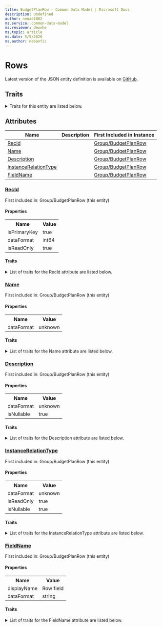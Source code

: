 ```yaml
---
title: BudgetPlanRow - Common Data Model | Microsoft Docs
description: undefined
author: nenad1002
ms.service: common-data-model
ms.reviewer: deonhe
ms.topic: article
ms.date: 5/5/2020
ms.author: nebanfic
---
```


# Rows

  
 Latest version of the JSON entity definition is available on <a href="https://github.com/Microsoft/CDM/tree/master/schemaDocuments/core/operationsCommon/Tables/Finance/Budget/Group/BudgetPlanRow.cdm.json" target="_blank">GitHub</a>.  

## Traits

<details>
<summary>Traits for this entity are listed below.  
</summary>

**is.identifiedBy**  
  names a specifc identity attribute to use with an entity  <table><tr><th>Parameter</th><th>Value</th><th>Data type</th><th>Explanation</th></tr><tr><td>attribute</td><td>[BudgetPlanRow/(resolvedAttributes)/RecId](#RecId)</td><td>attribute</td><td></td></tr></table>

**is.CDM.entityVersion**  
  <table><tr><th>Parameter</th><th>Value</th><th>Data type</th><th>Explanation</th></tr><tr><td>versionNumber</td><td>"1.0.0"</td><td>string</td><td>semantic version number of the entity</td></tr></table>

**is.application.releaseVersion**  
  <table><tr><th>Parameter</th><th>Value</th><th>Data type</th><th>Explanation</th></tr><tr><td>releaseVersion</td><td>"10.0.13.0"</td><td>string</td><td>semantic version number of the application introducing this entity</td></tr></table>

**is.localized.displayedAs**  
  Holds the list of language specific display text for an object.  <table><tr><th>Parameter</th><th>Value</th><th>Data type</th><th>Explanation</th></tr><tr><td>localizedDisplayText</td><td><table><tr><th>languageTag</th><th>displayText</th></tr><tr><td>en</td><td>Elements</td></tr><tr><td>en</td><td>Rows</td></tr></table></td><td>entity</td><td>a reference to the constant entity holding the list of localized text</td></tr></table>

</details>

## Attributes

|Name|Description|First Included in Instance|
|---|---|---|
|[RecId](#RecId)||<a href="BudgetPlanRow.md" target="_blank">Group/BudgetPlanRow</a>|
|[Name](#Name)||<a href="BudgetPlanRow.md" target="_blank">Group/BudgetPlanRow</a>|
|[Description](#Description)||<a href="BudgetPlanRow.md" target="_blank">Group/BudgetPlanRow</a>|
|[InstanceRelationType](#InstanceRelationType)||<a href="BudgetPlanRow.md" target="_blank">Group/BudgetPlanRow</a>|
|[FieldName](#FieldName)||<a href="BudgetPlanRow.md" target="_blank">Group/BudgetPlanRow</a>|

### <a href=#RecId name="RecId">RecId</a>

First included in: Group/BudgetPlanRow (this entity)  

#### Properties

<table><tr><th>Name</th><th>Value</th></tr><tr><td>isPrimaryKey</td><td>true</td></tr><tr><td>dataFormat</td><td>int64</td></tr><tr><td>isReadOnly</td><td>true</td></tr></table>

#### Traits

<details>
<summary>List of traits for the RecId attribute are listed below.</summary>

**is.dataFormat.integer**  
**is.dataFormat.big**  
**is.identifiedBy**  
names a specifc identity attribute to use with an entity  <table><tr><th>Parameter</th><th>Value</th><th>Data type</th><th>Explanation</th></tr><tr><td>attribute</td><td>[BudgetPlanRow/(resolvedAttributes)/RecId](#RecId)</td><td>attribute</td><td></td></tr></table>

**is.readOnly**  
**is.dataFormat.integer**  
**is.dataFormat.big**  
</details>

### <a href=#Name name="Name">Name</a>

First included in: Group/BudgetPlanRow (this entity)  

#### Properties

<table><tr><th>Name</th><th>Value</th></tr><tr><td>dataFormat</td><td>unknown</td></tr></table>

#### Traits

<details>
<summary>List of traits for the Name attribute are listed below.</summary>

</details>

### <a href=#Description name="Description">Description</a>

First included in: Group/BudgetPlanRow (this entity)  

#### Properties

<table><tr><th>Name</th><th>Value</th></tr><tr><td>dataFormat</td><td>unknown</td></tr><tr><td>isNullable</td><td>true</td></tr></table>

#### Traits

<details>
<summary>List of traits for the Description attribute are listed below.</summary>

**is.nullable**  
The attribute value may be set to NULL.  

</details>

### <a href=#InstanceRelationType name="InstanceRelationType">InstanceRelationType</a>

First included in: Group/BudgetPlanRow (this entity)  

#### Properties

<table><tr><th>Name</th><th>Value</th></tr><tr><td>dataFormat</td><td>unknown</td></tr><tr><td>isReadOnly</td><td>true</td></tr><tr><td>isNullable</td><td>true</td></tr></table>

#### Traits

<details>
<summary>List of traits for the InstanceRelationType attribute are listed below.</summary>

**is.readOnly**  
**is.nullable**  
The attribute value may be set to NULL.  

</details>

### <a href=#FieldName name="FieldName">FieldName</a>

First included in: Group/BudgetPlanRow (this entity)  

#### Properties

<table><tr><th>Name</th><th>Value</th></tr><tr><td>displayName</td><td>Row field</td></tr><tr><td>dataFormat</td><td>string</td></tr></table>

#### Traits

<details>
<summary>List of traits for the FieldName attribute are listed below.</summary>

**is.dataFormat.character**  
**is.dataFormat.big**  
**is.dataFormat.array**  
**is.localized.displayedAs**  
Holds the list of language specific display text for an object.  <table><tr><th>Parameter</th><th>Value</th><th>Data type</th><th>Explanation</th></tr><tr><td>localizedDisplayText</td><td><table><tr><th>languageTag</th><th>displayText</th></tr><tr><td>en</td><td>Row field</td></tr></table></td><td>entity</td><td>a reference to the constant entity holding the list of localized text</td></tr></table>

**is.dataFormat.character**  
**is.dataFormat.array**  
</details>
